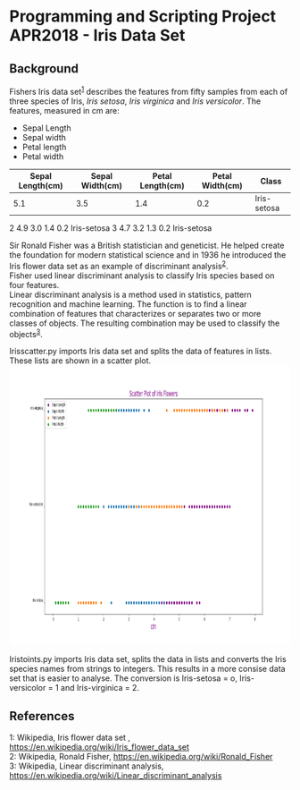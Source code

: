# Programming and Scripting Project APR2018 - Iris Data Set

## Background
Fishers Iris data set<sup>[1](#myfootnote1)</sup> describes the features from fifty samples from each of three species of Iris, *Iris setosa*, *Iris virginica* and *Iris versicolor*. The features, measured in cm are:
*	Sepal Length
*	Sepal width
*	Petal length
*	Petal width  

Sepal Length(cm) | Sepal Width(cm) | Petal Length(cm) | Petal Width(cm) | Class 
---------------- | --------------- | ---------------- | --------------- | -------------------
5.1 | 3.5 | 1.4 | 0.2 | Iris-setosa
2 4.9 3.0 1.4 0.2 Iris-setosa 
3 4.7 3.2 1.3 0.2 Iris-setosa


Sir Ronald Fisher was a British statistician and geneticist. He helped create the foundation for modern statistical science and in 1936 he introduced the Iris flower data set as an example of discriminant analysis<sup>[2](#myfootnote2)</sup>.  
Fisher used linear discriminant analysis to classify Iris species based on four features.  
Linear discriminant analysis is a method used in statistics, pattern recognition and machine learning. The function is to find a linear combination of features that characterizes or separates two or more classes of objects. The resulting combination may be used to classify the objects<sup>[3](#myfootnote3)</sup>.


Irisscatter.py imports Iris data set and splits the data of features in lists. These lists are shown in a scatter plot. 
<br>
<img height="500" src=https://github.com/healyshane/Project_IRIS/blob/master/Iris%20scatter%20plot.png/>
<br>


Iristoints.py imports Iris data set, splits the data in lists and converts the Iris species names from strings to integers. 
This results in a more consise data set that is easier to analyse. 
The conversion is Iris-setosa  = o, Iris-versicolor = 1 and Iris-virginica = 2.




## References
<a name="myfootnote1">1</a>: Wikipedia, Iris flower data set , https://en.wikipedia.org/wiki/Iris_flower_data_set  
<a name="myfootnote2">2</a>: Wikipedia, Ronald Fisher, https://en.wikipedia.org/wiki/Ronald_Fisher  
<a name="myfootnote3">3</a>: Wikipedia, Linear discriminant analysis,  https://en.wikipedia.org/wiki/Linear_discriminant_analysis

